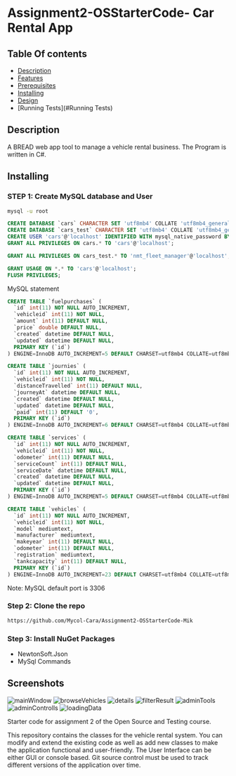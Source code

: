 # Assignment2-OSStarterCode- Car Rental App
## Table Of contents 
- [Description](#Description)
- [Features](#Features)
- [Prerequisites](#Prerequisites)
- [Installing](#Installing)
- [Design](#Design)
- [Running Tests](#Running Tests)

## Description
A BREAD web app tool to manage a vehicle rental business.
The Program is written in C#.


## Installing
### STEP 1: Create MySQL database and User
```bash
mysql -u root
```
```sql 
CREATE DATABASE `cars` CHARACTER SET 'utf8mb4' COLLATE 'utf8mb4_general_ci';
CREATE DATABASE `cars_test` CHARACTER SET 'utf8mb4' COLLATE 'utf8mb4_general_ci';
CREATE USER 'cars'@'localhost' IDENTIFIED WITH mysql_native_password BY 'Password1';
GRANT ALL PRIVILEGES ON cars.* TO 'cars'@'localhost';

GRANT ALL PRIVILEGES ON cars_test.* TO 'nmt_fleet_manager'@'localhost';

GRANT USAGE ON *.* TO 'cars'@'localhost';
FLUSH PRIVILEGES;

```

MySQL statement 
```sql
CREATE TABLE `fuelpurchases` (
  `id` int(11) NOT NULL AUTO_INCREMENT,
  `vehicleid` int(11) NOT NULL,
  `amount` int(11) DEFAULT NULL,
  `price` double DEFAULT NULL,
  `created` datetime DEFAULT NULL,
  `updated` datetime DEFAULT NULL,
  PRIMARY KEY (`id`)
) ENGINE=InnoDB AUTO_INCREMENT=5 DEFAULT CHARSET=utf8mb4 COLLATE=utf8mb4_0900_ai_ci;
```
```sql
CREATE TABLE `journies` (
  `id` int(11) NOT NULL AUTO_INCREMENT,
  `vehicleid` int(11) NOT NULL,
  `distanceTravelled` int(11) DEFAULT NULL,
  `journeyAt` datetime DEFAULT NULL,
  `created` datetime DEFAULT NULL,
  `updated` datetime DEFAULT NULL,
  `paid` int(11) DEFAULT '0',
  PRIMARY KEY (`id`)
) ENGINE=InnoDB AUTO_INCREMENT=6 DEFAULT CHARSET=utf8mb4 COLLATE=utf8mb4_0900_ai_ci;
```
```sql
CREATE TABLE `services` (
  `id` int(11) NOT NULL AUTO_INCREMENT,
  `vehicleid` int(11) NOT NULL,
  `odometer` int(11) DEFAULT NULL,
  `serviceCount` int(11) DEFAULT NULL,
  `serviceDate` datetime DEFAULT NULL,
  `created` datetime DEFAULT NULL,
  `updated` datetime DEFAULT NULL,
  PRIMARY KEY (`id`)
) ENGINE=InnoDB AUTO_INCREMENT=5 DEFAULT CHARSET=utf8mb4 COLLATE=utf8mb4_0900_ai_ci;
```
```sql
CREATE TABLE `vehicles` (
  `id` int(11) NOT NULL AUTO_INCREMENT,
  `vehicleid` int(11) NOT NULL,
  `model` mediumtext,
  `manufacturer` mediumtext,
  `makeyear` int(11) DEFAULT NULL,
  `odometer` int(11) DEFAULT NULL,
  `registration` mediumtext,
  `tankcapacity` int(11) DEFAULT NULL,
  PRIMARY KEY (`id`)
) ENGINE=InnoDB AUTO_INCREMENT=23 DEFAULT CHARSET=utf8mb4 COLLATE=utf8mb4_0900_ai_ci;
```
Note: MySQL default port is 3306
### Step 2: Clone the repo
```bash  
https://github.com/Mycol-Cara/Assignment2-OSStarterCode-Mik
```
### Step 3: Install NuGet Packages
- NewtonSoft.Json
- MySql Commands

## Screenshots
![mainWindow](./images/mainWindow.PNG)
![browseVehicles](./images/browseVehicles.PNG)
![details](./images/details.PNG)
![filterResult](./images/filterResult.PNG)
![adminTools](./images/adminTools.PNG)
![adminControlls](./images/admincontrolls.PNG)
![loadingData](./images/loadingData.PNG)



Starter code for assignment 2 of the Open Source and Testing course.

This repository contains the classes for the vehicle rental system.
You can modify and extend the existing code as well as add new classes to make the application functional and user-friendly.
The User Interface can be either GUI or console based.
Git source control must be used to track different versions of the application over time.
